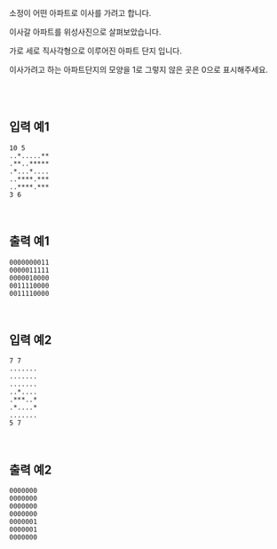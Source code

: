 소정이 어떤 아파트로 이사를 가려고 합니다.

이사갈 아파트를 위성사진으로 살펴보았습니다.

가로 세로 직사각형으로 이루어진 아파트 단지 입니다.

이사가려고 하는 아파트단지의 모양을 1로 그렇지 않은 곳은 0으로 표시해주세요.

<br>
<br>

## 입력 예1

```
10 5 
..*.....**
.**..*****
.*...*....
..****.***
..****.***
3 6
```

<br>


## 출력 예1

```
0000000011
0000011111
0000010000
0011110000
0011110000
```

<br>


## 입력 예2

```
7 7
.......
.......
.......
..*....
.***..*
.*....*
.......
5 7
```

<br>

## 출력 예2

```
0000000
0000000
0000000
0000000
0000001
0000001
0000000
```
